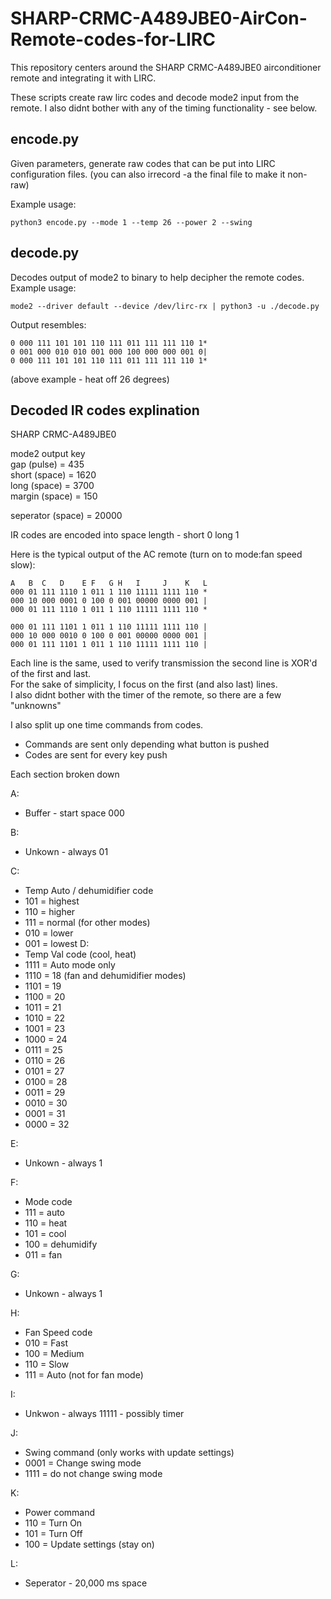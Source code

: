 # SHARP-CRMC-A489JBE0-AirCon-Remote-codes-for-LIRC

This repository centers around the SHARP CRMC-A489JBE0 airconditioner remote and integrating it with LIRC. 

These scripts create raw lirc codes and decode mode2 input from the remote. I also didnt bother with any of the timing functionality - see below.

## encode.py
Given parameters, generate raw codes that can be put into LIRC configuration files. (you can also irrecord -a the final file to make it non-raw)

Example usage:
```
python3 encode.py --mode 1 --temp 26 --power 2 --swing
```

## decode.py
Decodes output of mode2 to binary to help decipher the remote codes. Example usage:
```
mode2 --driver default --device /dev/lirc-rx | python3 -u ./decode.py
```
Output resembles:
```
0 000 111 101 101 110 111 011 111 111 110 1*
0 001 000 010 010 001 000 100 000 000 001 0|
0 000 111 101 101 110 111 011 111 111 110 1* 
```
(above example - heat off 26 degrees)

## Decoded IR codes explination

SHARP CRMC-A489JBE0

mode2 output key  
gap (pulse) = 435  
short (space) = 1620  
long (space) = 3700  
margin (space) = 150  

seperator (space) = 20000

IR codes are encoded into space length - short 0 long 1


Here is the typical output of the AC remote (turn on to mode:fan speed slow):

```
A   B  C   D    E F   G H   I     J    K   L  
000 01 111 1110 1 011 1 110 11111 1111 110 *  
000 10 000 0001 0 100 0 001 00000 0000 001 |  
000 01 111 1110 1 011 1 110 11111 1111 110 *  

000 01 111 1101 1 011 1 110 11111 1111 110 |  
000 10 000 0010 0 100 0 001 00000 0000 001 |  
000 01 111 1101 1 011 1 110 11111 1111 110 |  
```

Each line is the same, used to verify transmission the second line is XOR'd of the first and last.  
For the sake of simplicity, I focus on the first (and also last) lines.  
I also didnt bother with the timer of the remote, so there are a few "unknowns"  

I also split up one time commands from codes.  
* Commands are sent only depending what button is pushed  
* Codes are sent for every key push  


Each section broken down

A:  
* Buffer - start space 000

B:  
* Unkown - always 01

C:  
* Temp Auto / dehumidifier code
* 101 = highest
* 110 = higher
* 111 = normal (for other modes)
* 010 = lower
* 001 = lowest
D:  
* Temp Val code (cool, heat)
* 1111 = Auto mode only
* 1110 = 18 (fan and dehumidifier modes)
* 1101 = 19
* 1100 = 20
* 1011 = 21
* 1010 = 22
* 1001 = 23
* 1000 = 24
* 0111 = 25
* 0110 = 26
* 0101 = 27
* 0100 = 28
* 0011 = 29
* 0010 = 30
* 0001 = 31
* 0000 = 32

E:  
* Unkown - always 1

F:  
* Mode code
* 111 = auto
* 110 = heat
* 101 = cool
* 100 = dehumidify
* 011 = fan

G:  
* Unkown - always 1

H:  
* Fan Speed code
* 010 = Fast
* 100 = Medium
* 110 = Slow
* 111 = Auto (not for fan mode)

I:  
* Unkwon - always 11111 - possibly timer

J:  
* Swing command (only works with update settings)
* 0001 = Change swing mode
* 1111 = do not change swing mode

K:  
* Power command
* 110 = Turn On
* 101 = Turn Off
* 100 = Update settings (stay on)

L:  
* Seperator - 20,000 ms space
